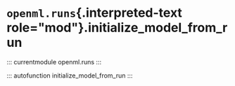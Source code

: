 # `openml.runs`{.interpreted-text role="mod"}.initialize_model_from_run

::: currentmodule
openml.runs
:::

::: autofunction
initialize_model_from_run
:::

<div class="clearer"></div>
